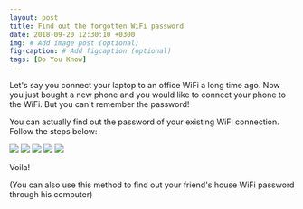 ```yaml
---
layout: post
title: Find out the forgotten WiFi password
date: 2018-09-20 12:30:10 +0300
img: # Add image post (optional)
fig-caption: # Add figcaption (optional)
tags: [Do You Know]
---
```


Let's say you connect your laptop to an office WiFi a long time ago. Now you just bought a new phone and you would like to connect your phone to the WiFi. But you can't remember the password!

You can actually find out the password of your existing WiFi connection.
Follow the steps below:

![]({{site.baseurl}}/assets/img/post/1-windows.png)
![]({{site.baseurl}}/assets/img/post/2-cp.png)
![]({{site.baseurl}}/assets/img/post/3-adapter.png)
![]({{site.baseurl}}/assets/img/post/4a-wifi.png)
![]({{site.baseurl}}/assets/img/post/5-password.png)

Voila!

(You can also use this method to find out your friend's house WiFi password through his computer)